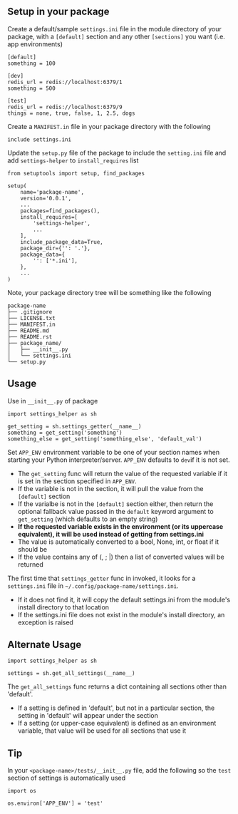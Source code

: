 ## Setup in your package

Create a default/sample `settings.ini` file in the module directory of your
package, with a `[default]` section and any other `[sections]` you want (i.e.
app environments)

```
[default]
something = 100

[dev]
redis_url = redis://localhost:6379/1
something = 500

[test]
redis_url = redis://localhost:6379/9
things = none, true, false, 1, 2.5, dogs
```

Create a `MANIFEST.in` file in your package directory with the following

```
include settings.ini
```

Update the `setup.py` file of the package to include the `setting.ini` file and
add `settings-helper` to `install_requires` list

```
from setuptools import setup, find_packages

setup(
    name='package-name',
    version='0.0.1',
    ...
    packages=find_packages(),
    install_requires=[
        'settings-helper',
        ...
    ],
    include_package_data=True,
    package_dir={'': '.'},
    package_data={
        '': ['*.ini'],
    },
    ...
)
```

Note, your package directory tree will be something like the following

```
package-name
├── .gitignore
├── LICENSE.txt
├── MANIFEST.in
├── README.md
├── README.rst
├── package_name/
│   ├── __init__.py
│   └── settings.ini
└── setup.py
```

## Usage

Use in `__init__.py` of package

```
import settings_helper as sh

get_setting = sh.settings_getter(__name__)
something = get_setting('something')
something_else = get_setting('something_else', 'default_val')
```

Set `APP_ENV` environment variable to be one of your section names when starting
your Python interpreter/server. `APP_ENV` defaults to `dev`if it is not set.

- The `get_setting` func will return the value of the requested variable if it
  is set in the section specified in `APP_ENV`.
- If the variable is not in the section, it will pull the value from the
  `[default]` section
- If the varialbe is not in the `[default]` section either, then return the
  optional fallback value passed in the `default` keyword argument to
  `get_setting` (which defaults to an empty string)
- **If the requested variable exists in the environment (or its uppercase
  equivalent), it will be used instead of getting from settings.ini**
- The value is automatically converted to a bool, None, int, or float if it
  should be
- If the value contains any of (, ; |) then a list of converted values will be
  returned

The first time that `settings_getter` func in invoked, it looks for a
`settings.ini` file in `~/.config/package-name/settings.ini`.

- If it does not find it, it will copy the default settings.ini from the
  module's install directory to that location
- If the settings.ini file does not exist in the module's install directory, an
  exception is raised

## Alternate Usage

```
import settings_helper as sh

settings = sh.get_all_settings(__name__)
```

The `get_all_settings` func returns a dict containing all sections other than
'default'.

- If a setting is defined in 'default', but not in a particular section, the
  setting in 'default' will appear under the section
- If a setting (or upper-case equivalent) is defined as an environment variable,
  that value will be used for all sections that use it

## Tip

In your `<package-name>/tests/__init__.py` file, add the following so the `test`
section of settings is automatically used

```
import os

os.environ['APP_ENV'] = 'test'
```
